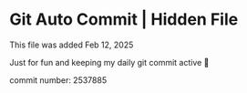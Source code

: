 # Git Auto Commit | Hidden File

This file was added Feb 12, 2025

Just for fun and keeping my daily git commit active 🤪

commit number: 2537885
